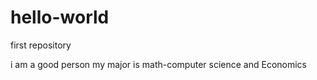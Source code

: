 # hello-world
first repository

i am a good person 
my major is math-computer science and Economics
